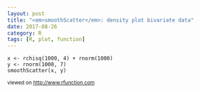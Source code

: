 ```yaml
---
layout: post
title: "<em>smoothScatter</em>: density plot bivariate data"
date: 2017-08-26
category: R
tags: [R, plot, function]
---
```


```
x <- rchisq(1000, 4) + rnorm(1000)
y <- rnorm(1000, 7)
smoothScatter(x, y)
```

<small> viewed on http://www.rfunction.com </small>
